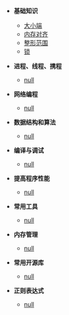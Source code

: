- **基础知识**
  - [大小端](linux_c_programming/base/endian.md)
  - [内存对齐](linux_c_programming/base/memory_alignment.md)
  - [整形范围](linux_c_programming/base/integer_range.md)
  - [锁](linux_c_programming/base/lock.md)

- **进程、线程、携程**
  - [null](linux_c_programming/process/)

- **网络编程**
  - [null](linux_c_programming/network/)

- **数据结构和算法**
  - [null](linux_c_programming/algorithm/)

- **编译与调试**
  - [null](linux_c_programming/debug/)

- **提高程序性能**
  - [null](linux_c_programming/performance/)

- **常用工具**
  - [null](linux_c_programming/tools/)

- **内存管理**
  - [null](linux_c_programming/memory/)

- **常用开源库**
  - [null](linux_c_programming/libs/)

- **正则表达式**
  - [null](linux_c_programming/re/)